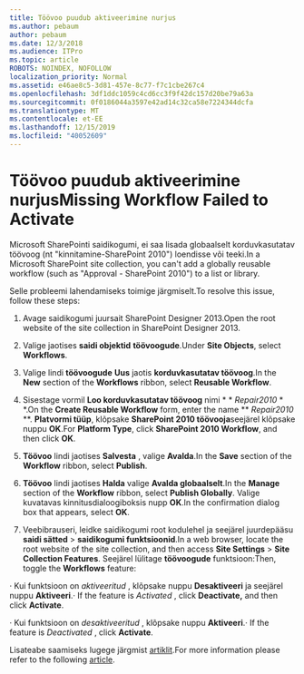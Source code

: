 ```yaml
---
title: Töövoo puudub aktiveerimine nurjus
ms.author: pebaum
author: pebaum
ms.date: 12/3/2018
ms.audience: ITPro
ms.topic: article
ROBOTS: NOINDEX, NOFOLLOW
localization_priority: Normal
ms.assetid: e46ae8c5-3d81-457e-8c77-f7c1cbe267c4
ms.openlocfilehash: 3df1ddc1059c4cd6cc3f9f42dc157d20be79a63a
ms.sourcegitcommit: 0f0186044a3597e42ad14c32ca58e7224344dcfa
ms.translationtype: MT
ms.contentlocale: et-EE
ms.lasthandoff: 12/15/2019
ms.locfileid: "40052609"
---
```

# <a name="missing-workflow-failed-to-activate"></a><span data-ttu-id="217b9-102">Töövoo puudub aktiveerimine nurjus</span><span class="sxs-lookup"><span data-stu-id="217b9-102">Missing Workflow Failed to Activate</span></span>

<span data-ttu-id="217b9-103">Microsoft SharePointi saidikogumi, ei saa lisada globaalselt korduvkasutatav töövoog (nt "kinnitamine-SharePoint 2010") loendisse või teeki.</span><span class="sxs-lookup"><span data-stu-id="217b9-103">In a Microsoft SharePoint site collection, you can't add a globally reusable workflow (such as "Approval - SharePoint 2010") to a list or library.</span></span>
  
<span data-ttu-id="217b9-104">Selle probleemi lahendamiseks toimige järgmiselt.</span><span class="sxs-lookup"><span data-stu-id="217b9-104">To resolve this issue, follow these steps:</span></span> 
  
1. <span data-ttu-id="217b9-105">Avage saidikogumi juursait SharePoint Designer 2013.</span><span class="sxs-lookup"><span data-stu-id="217b9-105">Open the root website of the site collection in SharePoint Designer 2013.</span></span>
  
2. <span data-ttu-id="217b9-106">Valige jaotises **saidi objektid** **töövoogude**.</span><span class="sxs-lookup"><span data-stu-id="217b9-106">Under **Site Objects**, select **Workflows**.</span></span> 
  
3. <span data-ttu-id="217b9-107">Valige lindi **töövoogude** **Uus** jaotis **korduvkasutatav töövoog**.</span><span class="sxs-lookup"><span data-stu-id="217b9-107">In the **New** section of the **Workflows** ribbon, select **Reusable Workflow**.</span></span> 
  
4. <span data-ttu-id="217b9-108">Sisestage vormil **Loo korduvkasutatav töövoog** nimi \* \* *Repair2010* \* \*.</span><span class="sxs-lookup"><span data-stu-id="217b9-108">On the **Create Reusable Workflow** form, enter the name \*\* *Repair2010* \*\*.</span></span> <span data-ttu-id="217b9-109">**Platvormi tüüp**, klõpsake **SharePoint 2010 töövooja**seejärel klõpsake nuppu **OK**.</span><span class="sxs-lookup"><span data-stu-id="217b9-109">For **Platform Type**, click **SharePoint 2010 Workflow**, and then click **OK**.</span></span> 
  
1. <span data-ttu-id="217b9-110">**Töövoo** lindi jaotises **Salvesta** , valige **Avalda**.</span><span class="sxs-lookup"><span data-stu-id="217b9-110">In the **Save** section of the **Workflow** ribbon, select **Publish**.</span></span> 
  
2. <span data-ttu-id="217b9-111">**Töövoo** lindi jaotises **Halda** valige **Avalda globaalselt**.</span><span class="sxs-lookup"><span data-stu-id="217b9-111">In the **Manage** section of the **Workflow** ribbon, select **Publish Globally**.</span></span> <span data-ttu-id="217b9-112">Valige kuvatavas kinnitusdialoogiboksis nupp **OK**.</span><span class="sxs-lookup"><span data-stu-id="217b9-112">In the confirmation dialog box that appears, select **OK**.</span></span> 
  
3. <span data-ttu-id="217b9-113">Veebibrauseri, leidke saidikogumi root kodulehel ja seejärel juurdepääsu **saidi sätted** \> **saidikogumi funktsioonid**.</span><span class="sxs-lookup"><span data-stu-id="217b9-113">In a web browser, locate the root website of the site collection, and then access **Site Settings** \> **Site Collection Features**.</span></span> <span data-ttu-id="217b9-114">Seejärel lülitage **töövoogude** funktsioon:</span><span class="sxs-lookup"><span data-stu-id="217b9-114">Then, toggle the **Workflows** feature:</span></span> 
  
<span data-ttu-id="217b9-115">· Kui funktsioon on *aktiveeritud* , klõpsake nuppu **Desaktiveeri** ja seejärel nuppu **Aktiveeri**.</span><span class="sxs-lookup"><span data-stu-id="217b9-115">· If the feature is  *Activated*  , click **Deactivate,** and then click **Activate**.</span></span> 
  
<span data-ttu-id="217b9-116">· Kui funktsioon on *desaktiveeritud* , klõpsake nuppu **Aktiveeri**.</span><span class="sxs-lookup"><span data-stu-id="217b9-116">· If the feature is  *Deactivated*  , click **Activate**.</span></span> 
  
<span data-ttu-id="217b9-117">Lisateabe saamiseks lugege järgmist [artiklit](https://go.microsoft.com/fwlink/?linkid=2047770&amp;clcid=0x409).</span><span class="sxs-lookup"><span data-stu-id="217b9-117">For more information please refer to the following [article](https://go.microsoft.com/fwlink/?linkid=2047770&amp;clcid=0x409).</span></span>
  

